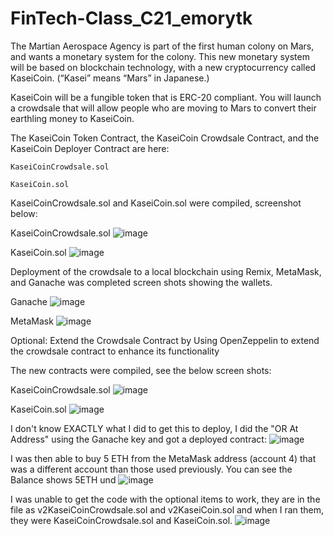 # FinTech-Class_C21_emorytk

The Martian Aerospace Agency is part of the first human colony on Mars, and wants a monetary system for the colony. This new monetary system will be based on blockchain technology, with a new cryptocurrency called KaseiCoin. (“Kasei” means “Mars” in Japanese.)

KaseiCoin will be a fungible token that is ERC-20 compliant. You will launch a crowdsale that will allow people who are moving to Mars to convert their earthling money to KaseiCoin.

The KaseiCoin Token Contract, the KaseiCoin Crowdsale Contract, and the KaseiCoin Deployer Contract are here:
  
    KaseiCoinCrowdsale.sol
  
    KaseiCoin.sol

KaseiCoinCrowdsale.sol and KaseiCoin.sol were compiled, screenshot below:

KaseiCoinCrowdsale.sol
![image](https://user-images.githubusercontent.com/106201726/197119400-aebf9bf9-68e6-4e14-be35-5f005fbd0539.png)

KaseiCoin.sol
![image](https://user-images.githubusercontent.com/106201726/197119478-ca87db1e-5bb1-48d7-b7e6-0ba36d9e354c.png)

Deployment of the crowdsale to a local blockchain using Remix, MetaMask, and Ganache was completed screen shots showing the wallets.

Ganache 
![image](https://user-images.githubusercontent.com/106201726/197116487-3bc66fc3-2a50-4dfa-9c93-95b7008839ff.png)

MetaMask
![image](https://user-images.githubusercontent.com/106201726/197115906-e0d68fd4-aafd-40f6-ac04-3e57d521c570.png)


Optional: Extend the Crowdsale Contract by Using OpenZeppelin to extend the crowdsale contract to enhance its functionality

The new contracts were compiled, see the below screen shots:

KaseiCoinCrowdsale.sol
![image](https://user-images.githubusercontent.com/106201726/197138926-15cd5899-400c-4ff8-b37e-d8a199e0b590.png)

KaseiCoin.sol
![image](https://user-images.githubusercontent.com/106201726/197139061-a616a6df-0d1f-4236-b5f5-ebe34bc5cb68.png)

I don't know EXACTLY what I did to get this to deploy, I did the "OR At Address" using the Ganache key and got a deployed contract:
![image](https://user-images.githubusercontent.com/106201726/197139994-c5f93bb0-6ef6-46ad-b2a0-a3c9eeb454c8.png)

I was then able to buy 5 ETH from the MetaMask address (account 4) that was a different account than those used previously. You can see the Balance shows 5ETH und
![image](https://user-images.githubusercontent.com/106201726/197140379-0b2f1e91-87b3-44bb-86f2-9e8f6caabda8.png)

I was unable to get the code with the optional items to work, they are in the file as v2KaseiCoinCrowdsale.sol and v2KaseiCoin.sol and when I ran them, they were KaseiCoinCrowdsale.sol and KaseiCoin.sol. 
![image](https://user-images.githubusercontent.com/106201726/197142535-decc37d8-8a21-4b57-a944-b5dbfdef719b.png)
